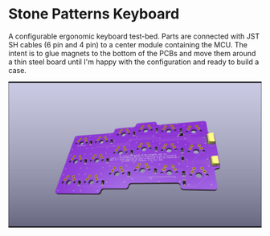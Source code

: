 # Stone Patterns Keyboard

A configurable ergonomic keyboard test-bed. Parts are connected with JST SH cables (6 pin and 4 pin) to a center module containing the MCU. The intent is to glue magnets to the bottom of the PCBs and move them around a thin steel board until I'm happy with the configuration and ready to build a case.

![](Images/Sides-raytraced-purple-no-switches.jpg)
